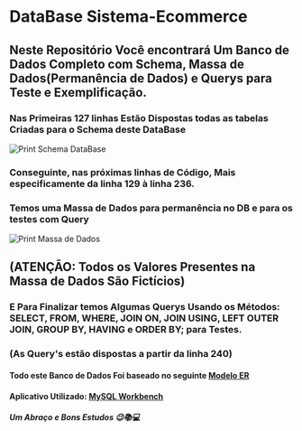# DataBase Sistema-Ecommerce
## Neste Repositório Você encontrará Um Banco de Dados Completo com Schema, Massa de Dados(Permanência de Dados) e Querys para Teste e Exemplificação.

### Nas Primeiras 127 linhas Estão Dispostas todas as tabelas Criadas para o Schema deste DataBase
![Print Schema DataBase](https://github.com/PetersonPHC/DataBase_Sistema-Ecommerce/assets/107315053/656e3287-0ccd-409a-a431-a79c5dadd28d)

### Conseguinte, nas próximas linhas de Código, Mais especificamente da linha 129 à linha 236.
### Temos uma Massa de Dados para permanência no DB e para os testes com Query
![Print Massa de Dados](https://github.com/PetersonPHC/DataBase_Sistema-Ecommerce/assets/107315053/ae0f53bf-8001-41b3-a71e-d5cbf29ba218)
##  (ATENÇÃO: Todos os Valores Presentes na Massa de Dados São Fictícios)

### E Para Finalizar temos Algumas Querys Usando os Métodos: SELECT, FROM, WHERE, JOIN ON, JOIN USING, LEFT OUTER JOIN, GROUP BY, HAVING e ORDER BY; para Testes.
### (As Query's estão dispostas a partir da linha 240)

#### Todo este Banco de Dados Foi baseado no seguinte [Modelo ER](https://github.com/PetersonPHC/Projeto_Conceitual_Banco_de_Dados_E-COMMERCE_Desafio-DIO)
#### Aplicativo Utilizado: [MySQL Workbench](https://dev.mysql.com/downloads/workbench/)
##### Um Abraço e Bons Estudos 😉📚💻
